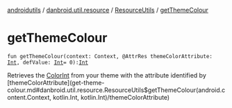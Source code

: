 [androidutils](../../index.md) / [danbroid.util.resource](../index.md) / [ResourceUtils](index.md) / [getThemeColour](./get-theme-colour.md)

# getThemeColour

`fun getThemeColour(context: Context, @AttrRes themeColorAttribute: `[`Int`](https://kotlinlang.org/api/latest/jvm/stdlib/kotlin/-int/index.html)`, defValue: `[`Int`](https://kotlinlang.org/api/latest/jvm/stdlib/kotlin/-int/index.html)` = 0): `[`Int`](https://kotlinlang.org/api/latest/jvm/stdlib/kotlin/-int/index.html)

Retrieves the [ColorInt](#) from your theme with the attribute identified by [themeColorAttribute](get-theme-colour.md#danbroid.util.resource.ResourceUtils$getThemeColour(android.content.Context, kotlin.Int, kotlin.Int)/themeColorAttribute)

